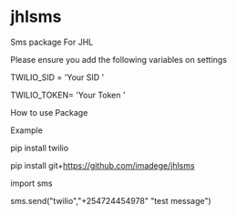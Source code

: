 # jhlsms
Sms package For JHL

Please ensure you add the following variables on settings

TWILIO_SID = 'Your SID '

TWILIO_TOKEN= 'Your Token '

How to use Package

Example

pip install twilio

pip install git+https://github.com/imadege/jhlsms

import sms

sms.send("twilio","+254724454978" "test message")


